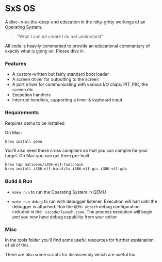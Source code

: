 # SxS OS
A dive-in-at-the-deep-end education in the nitty-gritty workings of an Operating System.

> "What I cannot create I do not understand"

All code is heavily commented to provide an educational commentary of exactly what is going on. Please dive in.

### Features
- A custom-written but fairly standard boot loader
- A screen driver for outputting to the screen
- A port driver for communicating with various I/O chips: PIT, PIC, the screen etc
- Excpetion handlers
- Interrupt handlers, supporting a timer & keyboard input

### Requirements

Requires qemu to be installed:

On Mac:
```
brew install qemu
```

You'll also need these cross compilers so that you can compile for your target.
On Mac you can get them pre-built.
```sh
brew tap nativeos/i386-elf-toolchain
brew install i386-elf-binutils i386-elf-gcc i386-elf-gdb
```

### Build & Run
- `make run` to run the Operating System in QEMU

- `make run-debug` to run with debugger listener.
Execution will halt until the debugger is attached.
Run the `QEMU attach` debug configuration included in the `.vscode/launch.json`.
The process execution will begin and you now have debug capability from your editor.

### Misc
In the tools folder you'll find some useful resources for further explanation of all of this.

There are also some scripts for disassembly which are useful too.
